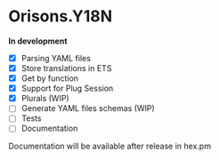 # Orisons.Y18N

**In development**

- [x] Parsing YAML files
- [x] Store translations in ETS
- [x] Get by function
- [x] Support for Plug Session
- [x] Plurals (WIP)
- [ ] Generate YAML files schemas (WIP)
- [ ] Tests
- [ ] Documentation

Documentation will be available after release in hex.pm
